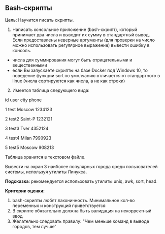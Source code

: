 ## Bash-скрипты
   Цель: Научится писать скрипты.
   1. Написать консольное приложение (bash-скрипт), который принимает два числа и выводит их сумму в стандартный вывод.
   Если предоставлены неверные аргументы (для проверки на число можно использовать регулярное выражение) вывести ошибку в консоль.
   
   - числа для суммирования могут быть отрицательными и вещественными
   - если Вы запускаете скрипты на базе Docker под Windows 10, то поведение функции sort по умолчанию отличается от стандартного в linux (числа сортируются как числа, а не как строки)
   
   2. Имеется таблица следующего вида:
   
   id user city phone
   
   1 test Moscow 1234123 
   
   2 test2 Saint-P 1232121 
   
   3 test3 Tver 4352124 
   
   4 test4 Milan 7990923 
   
   5 test5 Moscow 908213
   
   Таблица хранится в текстовом файле.
   
   Вывести на экран 3 наиболее популярных города среди пользователей системы, используя утилиты Линукса.
   
   **Подсказка**: рекомендуется использовать утилиты uniq, awk, sort, head.
   
   **Критерии оценки**: 
   1. bash-скрипты любят лаконичность. Минимальное кол-во переменных и конструкций приветствуется
   2. В скрипте обязательно должна быть валидация на некорректный ввод
   3. Желательно следовать правилу: "Чем меньше команд в выводе городов, тем лучше"